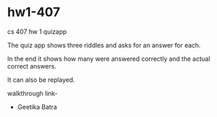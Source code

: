 # hw1-407

cs 407 hw 1
quizapp

The quiz app shows three riddles and asks for an answer for each.

In the end it shows how many were answered correctly and the actual correct answers.

It can also be replayed.

walkthrough link- 




- Geetika Batra

